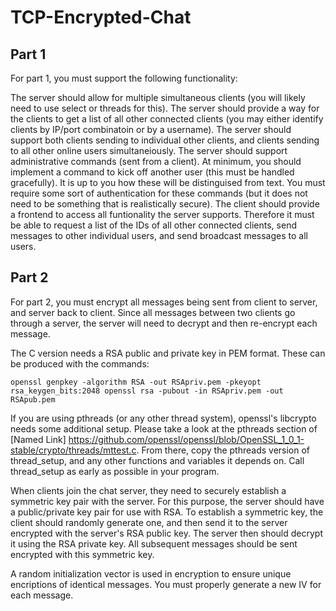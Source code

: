 # TCP-Encrypted-Chat

## Part 1

For part 1, you must support the following functionality:

The server should allow for multiple simultaneous clients (you will likely need to use select or threads for this).
The server should provide a way for the clients to get a list of all other connected clients (you may either identify clients by IP/port combinatoin or by a username).
The server should support both clients sending to individual other clients, and clients sending to all other online users simultaneiously.
The server should support administrative commands (sent from a client). At minimum, you should implement a command to kick off another user (this must be handled gracefully). It is up to you how these will be distinguised from text. You must require some sort of authentication for these commands (but it does not need to be something that is realistically secure).
The client should provide a frontend to access all funtionality the server supports. Therefore it must be able to request a list of the IDs of all other connected clients, send messages to other individual users, and send broadcast messages to all users.

## Part 2
For part 2, you must encrypt all messages being sent from client to server, and server back to client. Since all messages between two clients go through a server, the server will need to decrypt and then re-encrypt each message.

The C version needs a RSA public and private key in PEM format. These can be produced with the commands:

`
openssl genpkey -algorithm RSA -out RSApriv.pem -pkeyopt rsa_keygen_bits:2048
openssl rsa -pubout -in RSApriv.pem -out RSApub.pem `

If you are using pthreads (or any other thread system), openssl's libcrypto needs some additional setup. Please take a look at the pthreads section of [Named Link] https://github.com/openssl/openssl/blob/OpenSSL_1_0_1-stable/crypto/threads/mttest.c. From there, copy the pthreads version of thread_setup, and any other functions and variables it depends on. Call thread_setup as early as possible in your program.


When clients join the chat server, they need to securely establish a symmetric key pair with the server. For this purpose, the server should have a public/private key pair for use with RSA. To establish a symmetric key, the client should randomly generate one, and then send it to the server encrypted with the server's RSA public key. The server then should decrypt it using the RSA private key. All subsequent messages should be sent encrypted with this symmetric key.

A random initialization vector is used in encryption to ensure unique encriptions of identical messages. You must properly generate a new IV for each message.
